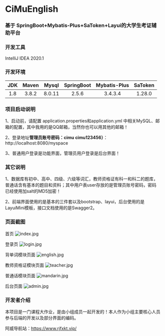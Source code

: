 # CiMuEnglish
### 基于 SpringBoot+Mybatis-Plus+SaToken+Layui的大学生考证辅助平台

### 开发工具

IntelliJ IDEA 2020.1

### 开发环境

| JDK | Maven| Mysql  | SpringBoot | Mybatis-Plus | SaToken| 
| :-------------: |:-------------:| :-------------:| :-------------:|:-------------:| :-------------:|
| 1.8  | 3.8.2 | 8.0.11| 2.5.6 | 3.4.3.4 | 1.28.0 | 

### 项目启动说明

1、启动前，请配置 application.properties和application.yml 中相关MySQL、邮箱的配置，其中我用的是QQ邮箱，当然你也可以用其他的邮箱！

2、登录地址**管理员账号密码：cimu cimu123456）**：http://localhost:8080/myspace

3、普通用户登录是功能界面，管理员用户登录是后台界面！

### 其它说明

1、数据库有初中、高中、四级、六级等词汇，教师资格证有科一和科二的题库，普通话含有基本的题目和资料；其中用户表user存放的是管理员账号密码，密码已经使用加salt的MD5加密！

2、前端界面使用的是基本的三件套以及bootstrap、layui，后台使用的是LayuiMini模板，接口文档使用的是Swagger2。

### 页面截图
首页
![index.jpg](http://imgtu.aiyunkj.com/2022/05/20/b6210ccd82e2b.jpg)

登录页
![login.jpg](http://imgtu.aiyunkj.com/2022/05/20/b99a574353143.jpg)

背单词模块页面
![english.jpg](http://imgtu.aiyunkj.com/2022/05/20/ad22ef8e15851.jpg)

教师资格证模块页面
![teacher.jpg](http://imgtu.aiyunkj.com/2022/05/20/ec09a12470f65.jpg)

普通话模块页面
![mandarin.jpg](http://imgtu.aiyunkj.com/2022/05/20/db92b6ccbba95.jpg)

后台页面
![admin.jpg](http://imgtu.aiyunkj.com/2022/05/20/e76c2239af3f2.jpg)

### 开发者介绍

本项目是一门课程大作业，是由小组成员一起开发的！本人作为小组主要核心人员参与后端的开发以及部分界面的编码。

阿威导航站：https://www.rjfxkt.vip/
